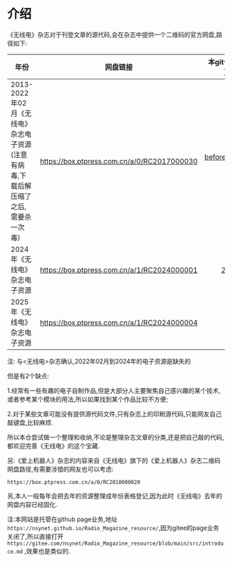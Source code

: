 # 介绍

《无线电》杂志对于刊登文章的源代码,会在杂志中提供一个二维码的官方网盘,路径如下:


年份|网盘链接|本git仓的补充页面链接
---|:--:|--:|
2013-2022年02月《无线电》杂志电子资源(注意有病毒,下载后解压缩了之后,需要杀一次毒)|https://box.ptpress.com.cn/a/0/RC2017000030|[before_2022-02.md](./before_2022-02.md)|
2024年《无线电》杂志电子资源|https://box.ptpress.com.cn/a/1/RC2024000001| [2024.md](./2024.md)|
2025年《无线电》杂志电子资源|https://box.ptpress.com.cn/a/1/RC2024000004| |

注: 与<无线电>杂志确认,2022年02月到2024年的电子资源是缺失的


但是有2个缺点:

1.经常有一些有趣的电子自制作品,但是大部分人主要聚焦自己感兴趣的某个技术,或者参考某个模块的用法,所以如果找到某个作品比较不方便;

2.对于某些文章可能没有提供源代码文件,只有杂志上的印刷源代码,只能网友自己敲键盘,比较麻烦.

所以本仓尝试做一个整理和收纳,不论是整理杂志文章的分类,还是把自己敲的代码,都欢迎完善《无线电》的这个宝藏.


另:《爱上机器人》杂志的内容来自《无线电》旗下的《爱上机器人》杂志二维码网盘路径,有需要涉猎的网友也可以考虑:
```
https://box.ptpress.com.cn/a/0/RC2018000020
```

另,本人一般每年会把去年的资源整理成年份表格登记,因为此时《无线电》去年的网盘内容已经固化.

注:本网站是托管在github page业务,地址 `https://nsynet.github.io/Radio_Magazine_resource/`,因为gitee的page业务关闭了,所以直接打开 `https://gitee.com/nsynet/Radio_Magazine_resource/blob/main/src/introduce.md` ,效果也是类似的.
